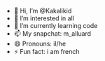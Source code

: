 - 👋 Hi, I’m @Kakalikid
- 👀 I’m interested in all
- 🌱 I’m currently learning code
- 📫 My snapchat: m_alluard
- 😄 Pronouns: il/he
- ⚡ Fun fact: i am french

<!---
Kakalikid/Kakalikid is a ✨ special ✨ repository because its `README.md` (this file) appears on your GitHub profile.
You can click the Preview link to take a look at your changes.
--->
